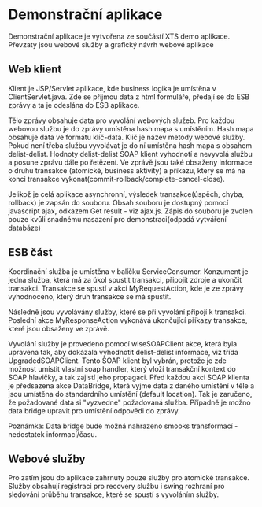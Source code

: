 Demonstrační aplikace
====================

Demonstrační aplikace je vytvořena ze součástí XTS demo aplikace. Převzaty jsou webové služby a grafický návrh webové aplikace

Web klient
---------------------

Klient je JSP/Servlet aplikace, kde business logika je umístěna v ClientServlet.java. Zde se přijmou data z html formuláře, předají se do ESB zprávy a ta je odeslána do ESB aplikace.

Tělo zprávy obsahuje data pro vyvolání webových služeb. Pro každou webovou službu je do zprávy umístěna hash mapa s umístěním. Hash mapa obsahuje data ve formátu klíč-data. Klič je název metody webové služby.
Pokud není třeba službu vyvolávat je do ní umístěna hash mapa s obsahem delist-delist. Hodnoty delist-delist SOAP klient vyhodnotí a nevyvolá službu a posune zprávu dále po řetězení. Ve zprávě jsou také obsaženy informace o druhu transakce (atomické, business aktivity) a příkazu, který se má na konci transakce vykonat(commit-rollback/complete-cancel-close). 

Jelikož je celá aplikace asynchronní, výsledek transakce(úspěch, chyba, rollback) je zapsán do souboru. Obsah souboru je dostupný pomocí javascript ajax, odkazem Get result - viz ajax.js. Zápis do souboru je zvolen pouze kvůli snadnému nasazení pro demonstraci(odpadá vytváření databáze)


ESB část
---------------------

Koordinační služba je umístěna v balíčku ServiceConsumer. Konzument je jedna služba, která má za úkol spustit transakci, připojit zdroje a ukončit transakci. Transakce se spustí v akci MyRequestAction, kde je ze zprávy vyhodnoceno, který druh transakce se má spustit. 

Následně jsou vyvolávány služby, které se při vyvolání připojí k transakci. Poslední akce MyResponseAction vykonává ukončující příkazy transakce, které jsou obsaženy ve zprávě.

Vyvolání služby je provedeno pomocí wiseSOAPClient akce, která byla upravena tak, aby dokázala vyhodnotit delist-delist informace, viz třída UpgradedSOAPClient. Tento SOAP klient byl vybrán, protože je zde možnost umístit vlastní soap handler, který vloží transakční kontext do SOAP hlavičky, a tak zajistí jeho propagaci. Před každou akci SOAP klienta je předsazena akce DataBridge, která vyjme data z daného umístění v těle a jsou umístěna do standardního umístění (default location). Tak je zaručeno, že požadované data si "vyzvedne" požadovaná služba. Případně je možno data bridge upravit pro umístění odpovědi do zprávy.  

Poznámka: Data bridge bude možná nahrazeno smooks transformací - nedostatek informací/času.

Webové služby
---------------------

Pro zatím jsou do aplikace zahrnuty pouze služby pro atomické transakce. Služby obsahují registraci pro recovery službu i swing rozhraní pro sledování průběhu transakce, které se spustí s vyvoláním služby.
